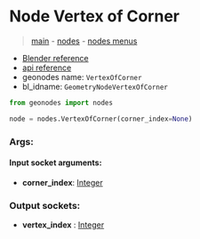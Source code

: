 # Node Vertex of Corner

> [main](../structure.md) - [nodes](nodes.md) - [nodes menus](nodes_menus.md)

- [Blender reference](https://docs.blender.org/manual/en/latest/modeling/geometry_nodes/mesh_topology/vertex_of_corner.html)
- [api reference](https://docs.blender.org/api/current/bpy.types.GeometryNodeVertexOfCorner.html)
- geonodes name: `VertexOfCorner`
- bl_idname: `GeometryNodeVertexOfCorner`

```python
from geonodes import nodes

node = nodes.VertexOfCorner(corner_index=None)
```

### Args:

#### Input socket arguments:

- **corner_index**: [Integer](Integer.md)

### Output sockets:

- **vertex_index** : [Integer](Integer.md)

